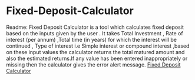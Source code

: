 # Fixed-Deposit-Calculator
Readme: Fixed Deposit Calculator is a tool which calculates fixed deposit based on the inputs given by the user . It takes Total Investment , Rate of interest (per annum) ,Total time (in years) for which the interest will be continued , Type of interest i.e Simple interest or compound interest ,based on these input values the calculator returns the total matured amount and also the estimated returns.If any value has been entered inappropriately or missing then the calculator gives the error alert message.
[Fixed Deposit Calculator](https://dishang07.github.io/Fixed-Deposit-Calculator/)
